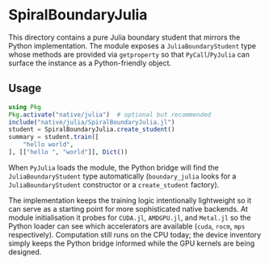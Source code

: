 # SpiralBoundaryJulia

This directory contains a pure Julia boundary student that mirrors the Python
implementation.  The module exposes a ``JuliaBoundaryStudent`` type whose
methods are provided via ``getproperty`` so that ``PyCall``/``PyJulia`` can
surface the instance as a Python-friendly object.

## Usage

```julia
using Pkg
Pkg.activate("native/julia")  # optional but recommended
include("native/julia/SpiralBoundaryJulia.jl")
student = SpiralBoundaryJulia.create_student()
summary = student.train([
    "hello world",
], [["hello ", "world"]], Dict())
```

When ``PyJulia`` loads the module, the Python bridge will find the
``JuliaBoundaryStudent`` type automatically (``boundary_julia`` looks for a
``JuliaBoundaryStudent`` constructor or a ``create_student`` factory).

The implementation keeps the training logic intentionally lightweight so it can
serve as a starting point for more sophisticated native backends.  At module
initialisation it probes for ``CUDA.jl``, ``AMDGPU.jl``, and ``Metal.jl`` so the
Python loader can see which accelerators are available (``cuda``, ``rocm``,
``mps`` respectively).  Computation still runs on the CPU today; the device
inventory simply keeps the Python bridge informed while the GPU kernels are
being designed.

